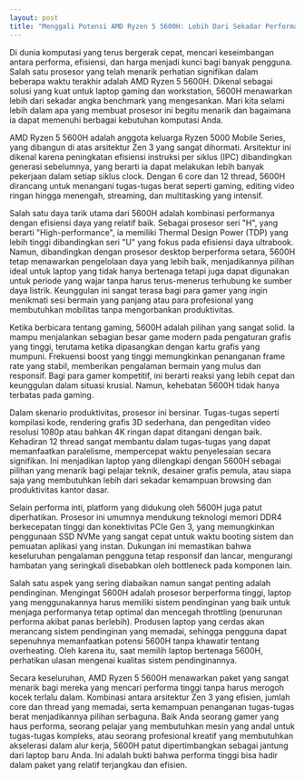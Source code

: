 ```yaml
---
layout: post
title: "Menggali Potensi AMD Ryzen 5 5600H: Lebih Dari Sekadar Performa"
---
```


Di dunia komputasi yang terus bergerak cepat, mencari keseimbangan antara performa, efisiensi, dan harga menjadi kunci bagi banyak pengguna. Salah satu prosesor yang telah menarik perhatian signifikan dalam beberapa waktu terakhir adalah AMD Ryzen 5 5600H. Dikenal sebagai solusi yang kuat untuk laptop gaming dan workstation, 5600H menawarkan lebih dari sekadar angka benchmark yang mengesankan. Mari kita selami lebih dalam apa yang membuat prosesor ini begitu menarik dan bagaimana ia dapat memenuhi berbagai kebutuhan komputasi Anda.

AMD Ryzen 5 5600H adalah anggota keluarga Ryzen 5000 Mobile Series, yang dibangun di atas arsitektur Zen 3 yang sangat dihormati. Arsitektur ini dikenal karena peningkatan efisiensi instruksi per siklus (IPC) dibandingkan generasi sebelumnya, yang berarti ia dapat melakukan lebih banyak pekerjaan dalam setiap siklus clock. Dengan 6 core dan 12 thread, 5600H dirancang untuk menangani tugas-tugas berat seperti gaming, editing video ringan hingga menengah, streaming, dan multitasking yang intensif.

Salah satu daya tarik utama dari 5600H adalah kombinasi performanya dengan efisiensi daya yang relatif baik. Sebagai prosesor seri "H", yang berarti "High-performance", ia memiliki Thermal Design Power (TDP) yang lebih tinggi dibandingkan seri "U" yang fokus pada efisiensi daya ultrabook. Namun, dibandingkan dengan prosesor desktop berperforma setara, 5600H tetap menawarkan pengelolaan daya yang lebih baik, menjadikannya pilihan ideal untuk laptop yang tidak hanya bertenaga tetapi juga dapat digunakan untuk periode yang wajar tanpa harus terus-menerus terhubung ke sumber daya listrik. Keunggulan ini sangat terasa bagi para gamer yang ingin menikmati sesi bermain yang panjang atau para profesional yang membutuhkan mobilitas tanpa mengorbankan produktivitas.

Ketika berbicara tentang gaming, 5600H adalah pilihan yang sangat solid. Ia mampu menjalankan sebagian besar game modern pada pengaturan grafis yang tinggi, terutama ketika dipasangkan dengan kartu grafis yang mumpuni. Frekuensi boost yang tinggi memungkinkan penanganan frame rate yang stabil, memberikan pengalaman bermain yang mulus dan responsif. Bagi para gamer kompetitif, ini berarti reaksi yang lebih cepat dan keunggulan dalam situasi krusial. Namun, kehebatan 5600H tidak hanya terbatas pada gaming.

Dalam skenario produktivitas, prosesor ini bersinar. Tugas-tugas seperti kompilasi kode, rendering grafis 3D sederhana, dan pengeditan video resolusi 1080p atau bahkan 4K ringan dapat ditangani dengan baik. Kehadiran 12 thread sangat membantu dalam tugas-tugas yang dapat memanfaatkan paralelisme, mempercepat waktu penyelesaian secara signifikan. Ini menjadikan laptop yang dilengkapi dengan 5600H sebagai pilihan yang menarik bagi pelajar teknik, desainer grafis pemula, atau siapa saja yang membutuhkan lebih dari sekadar kemampuan browsing dan produktivitas kantor dasar.

Selain performa inti, platform yang didukung oleh 5600H juga patut diperhatikan. Prosesor ini umumnya mendukung teknologi memori DDR4 berkecepatan tinggi dan konektivitas PCIe Gen 3, yang memungkinkan penggunaan SSD NVMe yang sangat cepat untuk waktu booting sistem dan pemuatan aplikasi yang instan. Dukungan ini memastikan bahwa keseluruhan pengalaman pengguna tetap responsif dan lancar, mengurangi hambatan yang seringkali disebabkan oleh bottleneck pada komponen lain.

Salah satu aspek yang sering diabaikan namun sangat penting adalah pendinginan. Mengingat 5600H adalah prosesor berperforma tinggi, laptop yang menggunakannya harus memiliki sistem pendinginan yang baik untuk menjaga performanya tetap optimal dan mencegah throttling (penurunan performa akibat panas berlebih). Produsen laptop yang cerdas akan merancang sistem pendinginan yang memadai, sehingga pengguna dapat sepenuhnya memanfaatkan potensi 5600H tanpa khawatir tentang overheating. Oleh karena itu, saat memilih laptop bertenaga 5600H, perhatikan ulasan mengenai kualitas sistem pendinginannya.

Secara keseluruhan, AMD Ryzen 5 5600H menawarkan paket yang sangat menarik bagi mereka yang mencari performa tinggi tanpa harus merogoh kocek terlalu dalam. Kombinasi antara arsitektur Zen 3 yang efisien, jumlah core dan thread yang memadai, serta kemampuan penanganan tugas-tugas berat menjadikannya pilihan serbaguna. Baik Anda seorang gamer yang haus performa, seorang pelajar yang membutuhkan mesin yang andal untuk tugas-tugas kompleks, atau seorang profesional kreatif yang membutuhkan akselerasi dalam alur kerja, 5600H patut dipertimbangkan sebagai jantung dari laptop baru Anda. Ini adalah bukti bahwa performa tinggi bisa hadir dalam paket yang relatif terjangkau dan efisien.
